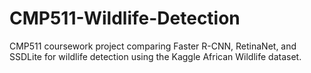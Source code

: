 # CMP511-Wildlife-Detection
CMP511 coursework project comparing Faster R-CNN, RetinaNet, and SSDLite for wildlife detection using the Kaggle African Wildlife dataset.
